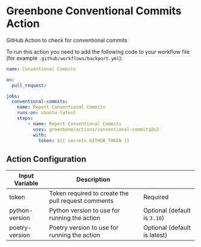 # Greenbone Conventional Commits Action

GitHub Action to check for conventional commits

To run this action you need to add the following code to your workflow file
(for example `.github/workflows/backport.yml`):

```yml
name: Conventional Commits

on:
  pull_request:

jobs:
  conventional-commits:
    name: Report Conventional Commits
    runs-on: ubuntu-latest
    steps:
        - name: Report Conventional Commits
          uses: greenbone/actions/conventional-commits@v2
          with:
            token: ${{ secrets.GITHUB_TOKEN }}
```

## Action Configuration

|Input Variable|Description| |
|--------------|-----------|-|
| token          | Token required to create the pull request comments | Required |
| python-version | Python version to use for running the action       | Optional (default is `3.10`) |
| poetry-version | Poetry version to use for running the action       | Optional (default is latest) |
